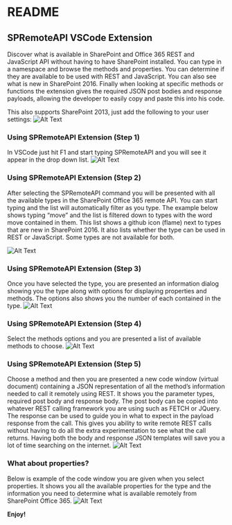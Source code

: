 # README
## SPRemoteAPI VSCode Extension 
 Discover what is available in SharePoint and Office 365 REST and JavaScript API without having to have SharePoint installed. You can type in a namespace and browse the methods and properties. You can determine if they are available to be used with REST and JavaScript. You can also see what is new in SharePoint 2016. Finally when looking at specific methods or functions the extension gives the required JSON post bodies and response payloads, allowing the developer to easily copy and paste this into his code. 
 
 This also supports SharePoint 2013, just add the following to your user settings:
 ![Alt Text](https://c2.staticflickr.com/8/7535/27458815184_30d13313c6_o.png)

### Using SPRemoteAPI Extension (Step 1)
In VSCode just hit F1 and start typing SPRemoteAPI and you will see it appear in the drop down list.
![Alt Text](https://c2.staticflickr.com/8/7631/28047195465_b8a1b7d59d_o.png)

### Using SPRemoteAPI Extension (Step 2)
After selecting the SPRemoteAPI command you will be presented with all the available types in the SharePoint Office 365 remote API. You can start typing and the list will automatically filter as you type. The example below shows typing “move” and the list is filtered down to types with the word move contained in them. This list shows a github icon (flame) next to types that are new in SharePoint 2016. It also lists whether the type can be used in REST or JavaScript. Some types are not available for both.

![Alt Text](https://c2.staticflickr.com/8/7117/27433483154_a2c1cae464_b.jpg)

### Using SPRemoteAPI Extension (Step 3)
Once you have selected the type, you are presented an information dialog showing you the type along with options for displaying properties and methods. The options also shows you the number of each contained in the type. 
![Alt Text](https://c2.staticflickr.com/8/7334/28047195335_1eaf28fdd8_b.jpg)

### Using SPRemoteAPI Extension (Step 4)
Select the methods options and you are presented a list of available methods to choose.
![Alt Text](https://c2.staticflickr.com/8/7390/28047195515_d8e37fb564_o.png)

### Using SPRemoteAPI Extension (Step 5)
Choose a method and then you are presented a new code window (virtual document) containing a JSON representation of all the method’s information needed to call it remotely using REST. It shows you the parameter types, required post body and response body. The post body can be copied into whatever REST calling framework you are using such as FETCH or JQuery. The response can be used to guide you in what to expect in the payload response from the call. This gives you ability to write remote REST calls without having to do all the extra experimentation to see what the call returns. Having both the body and response JSON templates will save you a lot of time searching on the internet.
![Alt Text](https://c2.staticflickr.com/8/7336/27969723211_275dfeb3a5_b.jpg)

### What about properties?
Below is example of the code window you are given when you select properties. It shows you all the available properties for the type and the information you need to determine what is available remotely from SharePoint Office 365.
![Alt Text](https://c2.staticflickr.com/8/7436/27969745441_2a79474539_b.jpg)



**Enjoy!**
